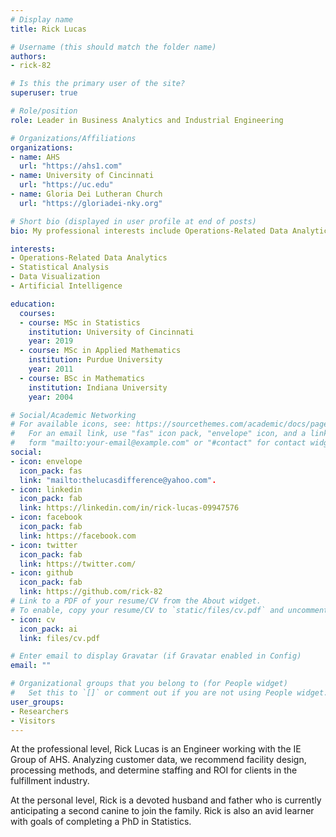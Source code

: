```yaml
---
# Display name
title: Rick Lucas

# Username (this should match the folder name)
authors: 
- rick-82

# Is this the primary user of the site?
superuser: true

# Role/position
role: Leader in Business Analytics and Industrial Engineering

# Organizations/Affiliations
organizations:
- name: AHS
  url: "https://ahs1.com"
- name: University of Cincinnati
  url: "https://uc.edu"
- name: Gloria Dei Lutheran Church
  url: "https://gloriadei-nky.org"

# Short bio (displayed in user profile at end of posts)
bio: My professional interests include Operations-Related Data Analytics, Statistical Analysis, and Data Visualization.

interests:
- Operations-Related Data Analytics
- Statistical Analysis
- Data Visualization
- Artificial Intelligence

education:
  courses:
  - course: MSc in Statistics
    institution: University of Cincinnati
    year: 2019
  - course: MSc in Applied Mathematics
    institution: Purdue University
    year: 2011
  - course: BSc in Mathematics
    institution: Indiana University
    year: 2004

# Social/Academic Networking
# For available icons, see: https://sourcethemes.com/academic/docs/page-builder/#icons
#   For an email link, use "fas" icon pack, "envelope" icon, and a link in the
#   form "mailto:your-email@example.com" or "#contact" for contact widget.
social:
- icon: envelope
  icon_pack: fas
  link: "mailto:thelucasdifference@yahoo.com".
- icon: linkedin
  icon_pack: fab
  link: https://linkedin.com/in/rick-lucas-09947576
- icon: facebook
  icon_pack: fab
  link: https://facebook.com
- icon: twitter
  icon_pack: fab
  link: https://twitter.com/
- icon: github
  icon_pack: fab
  link: https://github.com/rick-82
# Link to a PDF of your resume/CV from the About widget.
# To enable, copy your resume/CV to `static/files/cv.pdf` and uncomment the lines below.
- icon: cv
  icon_pack: ai
  link: files/cv.pdf

# Enter email to display Gravatar (if Gravatar enabled in Config)
email: ""

# Organizational groups that you belong to (for People widget)
#   Set this to `[]` or comment out if you are not using People widget.
user_groups:
- Researchers
- Visitors
---
```


At the professional level, Rick Lucas is an Engineer working with the IE Group of AHS. Analyzing customer data, we recommend facility design, processing methods, and determine staffing and ROI for clients in the fulfillment industry.

At the personal level, Rick is a devoted husband and father who is currently anticipating a second canine to join the family. Rick is also an avid learner with goals of completing a PhD in Statistics.
